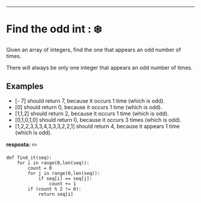 ***
# **Find the odd int :** ❄️
Given an array of integers, find the one that appears an odd number of times.

There will always be only one integer that appears an odd number of times.

## Examples

- [- 7] should return 7, because it occurs 1 time (which is odd).
- [0] should return 0, because it occurs 1 time (which is odd).
- [1,1,2] should return 2, because it occurs 1 time (which is odd).
- [0,1,0,1,0] should return 0, because it occurs 3 times (which is odd).
- [1,2,2,3,3,3,4,3,3,3,2,2,1] should return 4, because it appears 1 time (which is odd).


**resposta:** ✏️
```
def find_it(seq):
    for i in range(0,len(seq)):
        count = 0 
        for j in range(0,len(seq)):
            if seq[i] == seq[j]:
                count += 1
        if (count % 2 != 0):
            return seq[i]
```

